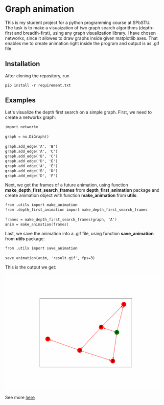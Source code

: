 # Graph animation

This is my student project for a python programming course at SPbSTU.
The task is to make a visuaization of two graph search algorithms (depth-first and breadth-first), using any graph visualization library. I have chosen networkx, since it allowes to draw graphs inside given matplotlib axes. That enables me to create animation right inside the program and output is as .gif file.

## Installation
After cloning the repository, run
```
pip install -r requirement.txt
```
## Examples
Let's visualize the depth first search on a simple graph.
First, we need to create a networkx graph:
```
import networkx

graph = nx.DiGraph()

graph.add_edge('A', 'B')
graph.add_edge('A', 'C')
graph.add_edge('B', 'C')
graph.add_edge('D', 'E')
graph.add_edge('A', 'E')
graph.add_edge('B', 'D')
graph.add_edge('D', 'F')
```
Next, we get the frames of a future animation, using function __make_depth_first_search_frames__ from __depth_first_animation__ package and create animation object with function __make_animation__ from __utils__:
```
from .utils import make_animation
from .depth_first_animation import make_depth_first_search_frames

frames = make_depth_first_search_frames(graph, 'A')
anim = make_animation(frames)
```
Last, we save the animation into a .gif file, using function __save_animation__ from __utils__ package:
```
from .utils import save_animation

save_animation(anim, 'result.gif', fps=3)
```
This is the output we get:

![result](output/animation.gif)

See more [here](examples)
